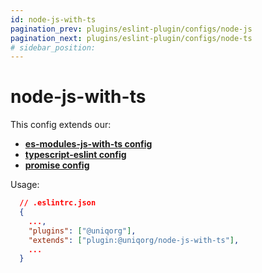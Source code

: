 ```yaml
---
id: node-js-with-ts
pagination_prev: plugins/eslint-plugin/configs/node-js
pagination_next: plugins/eslint-plugin/configs/node-ts
# sidebar_position: 
---
```


# node-js-with-ts

This config extends our:
 -  **[es-modules-js-with-ts config](plugins/eslint-plugin/configs/esm-js-with-ts.md)**
-  **[typescript-eslint config](plugins/eslint-plugin/configs/ts-eslint.md)**
-  **[promise config](plugins/eslint-plugin/configs/promise.md)**


Usage:

```json
  // .eslintrc.json
  {
    ...,
    "plugins": ["@uniqorg"],
    "extends": ["plugin:@uniqorg/node-js-with-ts"],
    ...
  }
```
